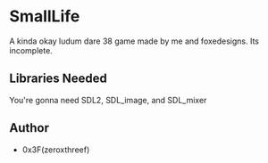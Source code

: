 # SmallLife
A kinda okay ludum dare 38 game made by me and foxedesigns. Its incomplete.

## Libraries Needed
You're gonna need SDL2, SDL_image, and SDL_mixer

## Author
* 0x3F(zeroxthreef)

